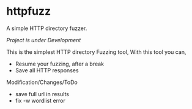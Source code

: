 # httpfuzz
A simple HTTP directory fuzzer.

*Project is under Development*

This is the simplest HTTP directory Fuzzing tool,
With this tool you can,
  - Resume your fuzzing, after a break
  - Save all HTTP responses


Modification/Changes/ToDo
  - save full url in results
  - fix -w wordlist error

